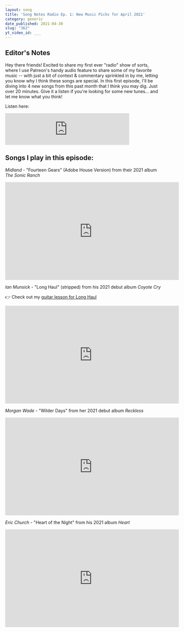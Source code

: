 ```yaml
---
layout: song
title: 'Song Notes Radio Ep. 1: New Music Picks for April 2021'
category: generic
date_published: 2021-04-30
slug: "362"
yt_video_id: ___
---
```


## Editor's Notes

Hey there friends! Excited to share my first ever "radio" show of sorts, where I use Patreon's handy audio feature to share some of my favorite music -- with just a bit of context & commentary sprinkled in by me, letting you know why I think these songs are special. In this first episode, I'll be diving into 4 new songs from this past month that I think you may dig. Just over 20 minutes. Give it a listen if you're looking for some new tunes... and let me know what you think!

Listen here:

<iframe src="https://anchor.fm/songnotes/embed/episodes/New-Music-Picks-April-2021--Midland--Ian-Munsick--Morgan-Wade--and-Eric-Church-eq2ji2" height="102px" width="400px" frameborder="0" scrolling="no"></iframe>

## Songs I play in this episode:

*Midland* - "Fourteen Gears" (Adobe House Version) from their 2021 album _The Sonic Ranch_

<iframe width="560" height="315" src="https://www.youtube.com/embed/DFWh-Oj0_tc" frameborder="0" allow="accelerometer; autoplay; encrypted-media; gyroscope; picture-in-picture" allowfullscreen></iframe>

<!-- https://www.youtube.com/watch?v=DFWh-Oj0_tc -->

*Ian Munsick* - "Long Haul" (stripped) from his 2021 debut album _Coyote Cry_

👉 Check out my [guitar lesson for Long Haul](https://playsongnotes.com/lessons/360/)

<iframe width="560" height="315" src="https://www.youtube.com/embed/0Hsx-ekpDHw" frameborder="0" allow="accelerometer; autoplay; encrypted-media; gyroscope; picture-in-picture" allowfullscreen></iframe>

<!-- https://www.youtube.com/watch?v=0Hsx-ekpDHw -->

*Morgan Wade* - "Wilder Days" from her 2021 debut album _Reckless_

<iframe width="560" height="315" src="https://www.youtube.com/embed/SJ6aZBWihVo" frameborder="0" allow="accelerometer; autoplay; encrypted-media; gyroscope; picture-in-picture" allowfullscreen></iframe>

<!-- https://www.youtube.com/watch?v=SJ6aZBWihVo -->



*Eric Church* - "Heart of the Night" from his 2021 album _Heart_

<iframe width="560" height="315" src="https://www.youtube.com/embed/8IeSqETORio" frameborder="0" allow="accelerometer; autoplay; encrypted-media; gyroscope; picture-in-picture" allowfullscreen></iframe>

<!-- https://www.youtube.com/watch?v=8IeSqETORio -->
